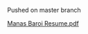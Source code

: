 Pushed on master branch

[Manas Baroi Resume.pdf](https://github.com/user-attachments/files/18616572/Manas.Baroi.Resume.pdf)
